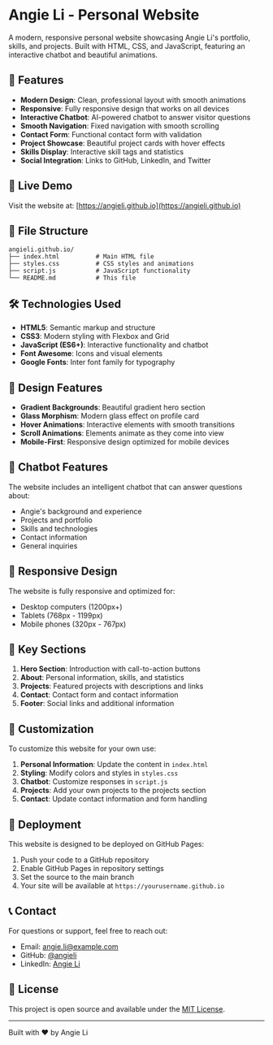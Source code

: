 # Angie Li - Personal Website

A modern, responsive personal website showcasing Angie Li's portfolio, skills, and projects. Built with HTML, CSS, and JavaScript, featuring an interactive chatbot and beautiful animations.

## 🌟 Features

- **Modern Design**: Clean, professional layout with smooth animations
- **Responsive**: Fully responsive design that works on all devices
- **Interactive Chatbot**: AI-powered chatbot to answer visitor questions
- **Smooth Navigation**: Fixed navigation with smooth scrolling
- **Contact Form**: Functional contact form with validation
- **Project Showcase**: Beautiful project cards with hover effects
- **Skills Display**: Interactive skill tags and statistics
- **Social Integration**: Links to GitHub, LinkedIn, and Twitter

## 🚀 Live Demo

Visit the website at: [https://angieli.github.io](https://angieli.github.io)

## 📁 File Structure

```
angieli.github.io/
├── index.html          # Main HTML file
├── styles.css          # CSS styles and animations
├── script.js           # JavaScript functionality
└── README.md           # This file
```

## 🛠️ Technologies Used

- **HTML5**: Semantic markup and structure
- **CSS3**: Modern styling with Flexbox and Grid
- **JavaScript (ES6+)**: Interactive functionality and chatbot
- **Font Awesome**: Icons and visual elements
- **Google Fonts**: Inter font family for typography

## 🎨 Design Features

- **Gradient Backgrounds**: Beautiful gradient hero section
- **Glass Morphism**: Modern glass effect on profile card
- **Hover Animations**: Interactive elements with smooth transitions
- **Scroll Animations**: Elements animate as they come into view
- **Mobile-First**: Responsive design optimized for mobile devices

## 🤖 Chatbot Features

The website includes an intelligent chatbot that can answer questions about:
- Angie's background and experience
- Projects and portfolio
- Skills and technologies
- Contact information
- General inquiries

## 📱 Responsive Design

The website is fully responsive and optimized for:
- Desktop computers (1200px+)
- Tablets (768px - 1199px)
- Mobile phones (320px - 767px)

## 🎯 Key Sections

1. **Hero Section**: Introduction with call-to-action buttons
2. **About**: Personal information, skills, and statistics
3. **Projects**: Featured projects with descriptions and links
4. **Contact**: Contact form and contact information
5. **Footer**: Social links and additional information

## 🔧 Customization

To customize this website for your own use:

1. **Personal Information**: Update the content in `index.html`
2. **Styling**: Modify colors and styles in `styles.css`
3. **Chatbot**: Customize responses in `script.js`
4. **Projects**: Add your own projects to the projects section
5. **Contact**: Update contact information and form handling

## 🚀 Deployment

This website is designed to be deployed on GitHub Pages:

1. Push your code to a GitHub repository
2. Enable GitHub Pages in repository settings
3. Set the source to the main branch
4. Your site will be available at `https://yourusername.github.io`

## 📞 Contact

For questions or support, feel free to reach out:
- Email: angie.li@example.com
- GitHub: [@angieli](https://github.com/angieli)
- LinkedIn: [Angie Li](https://linkedin.com/in/angieli)

## 📄 License

This project is open source and available under the [MIT License](LICENSE).

---

Built with ❤️ by Angie Li